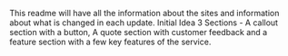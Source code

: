 This readme will have all the information about the sites and information about what is changed in each update.
Initial Idea
3 Sections - A callout section with a button, A quote section with customer feedback and a feature section with a few key features of the service.
